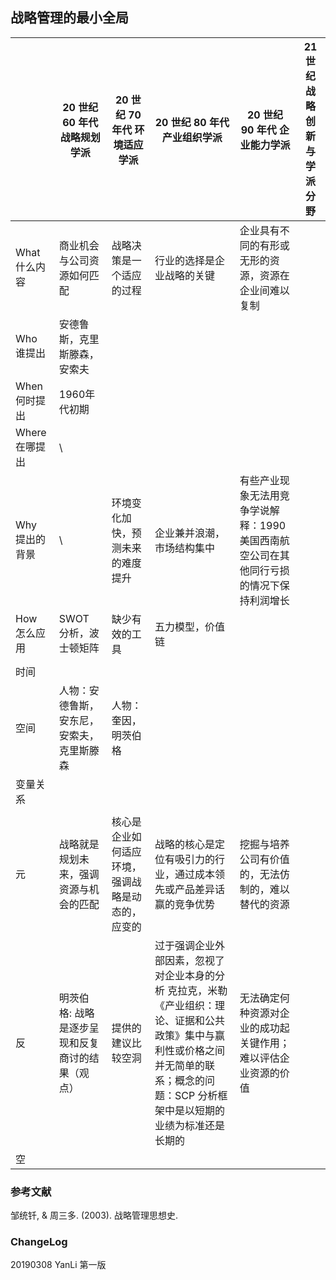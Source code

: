 ## 战略管理的最小全局



|                | 20 世纪 60 年代      战略规划学派                | 20 世纪 70 年代      环境适应学派                | 20 世纪 80 年代      产业组织学派                            | 20 世纪 90 年代      企业能力学派                            | 21 世纪      战略创新与学派分野 |
| -------------- | ------------------------------------------------ | ------------------------------------------------ | ------------------------------------------------------------ | ------------------------------------------------------------ | ------------------------------- |
| What 什么内容  | 商业机会与公司资源如何匹配                       | 战略决策是一个适应的过程                         | 行业的选择是企业战略的关键                                   | 企业具有不同的有形或无形的资源，资源在企业间难以复制         |                                 |
| Who 谁提出     | 安德鲁斯，克里斯滕森，安索夫                     |                                                  |                                                              |                                                              |                                 |
| When 何时提出  | 1960年代初期                                     |                                                  |                                                              |                                                              |                                 |
| Where 在哪提出 | \                                                |                                                  |                                                              |                                                              |                                 |
| Why 提出的背景 | \                                                | 环境变化加快，预测未来的难度提升                 | 企业兼并浪潮，市场结构集中                                   | 有些产业现象无法用竞争学说解释：1990   美国西南航空公司在其他同行亏损的情况下保持利润增长 |                                 |
| How 怎么应用   | SWOT 分析，波士顿矩阵                            | 缺少有效的工具                                   | 五力模型，价值链                                             |                                                              |                                 |
|                |                                                  |                                                  |                                                              |                                                              |                                 |
| 时间           |                                                  |                                                  |                                                              |                                                              |                                 |
| 空间           | 人物：安德鲁斯，安东尼，安索夫，克里斯滕森       | 人物：奎因，明茨伯格                             |                                                              |                                                              |                                 |
| 变量关系       |                                                  |                                                  |                                                              |                                                              |                                 |
|                |                                                  |                                                  |                                                              |                                                              |                                 |
| 元             | 战略就是规划未来，强调资源与机会的匹配           | 核心是企业如何适应环境，强调战略是动态的，应变的 | 战略的核心是定位有吸引力的行业，通过成本领先或产品差异话赢的竞争优势 | 挖掘与培养公司有价值的，无法仿制的，难以替代的资源           |                                 |
| 反             | 明茨伯格: 战略是逐步呈现和反复商讨的结果（观点） | 提供的建议比较空洞                               | 过于强调企业外部因素，忽视了对企业本身的分析      克拉克，米勒《产业组织：理论、证据和公共政策》集中与赢利性或价格之间并无简单的联系；概念的问题：SCP 分析框架中是以短期的业绩为标准还是长期的 | 无法确定何种资源对企业的成功起关键作用；难以评估企业资源的价值 |                                 |
| 空             |                                                  |                                                  |                                                              |                                                              |                                 |





### 参考文献

邹统钎, & 周三多. (2003). 战略管理思想史. 



### ChangeLog

20190308 YanLi 第一版



